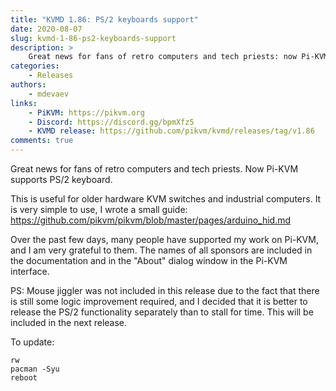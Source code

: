 ```yaml
---
title: "KVMD 1.86: PS/2 keyboards support"
date: 2020-08-07
slug: kvmd-1-86-ps2-keyboards-support
description: >
    Great news for fans of retro computers and tech priests: now Pi-KVM supports PS/2 keyboard
categories:
    - Releases
authors:
    - mdevaev
links:
    - PiKVM: https://pikvm.org
    - Discord: https://discord.gg/bpmXfz5
    - KVMD release: https://github.com/pikvm/kvmd/releases/tag/v1.86
comments: true
---
```


Great news for fans of retro computers and tech priests. Now Pi-KVM supports PS/2 keyboard. 

<!-- more -->

This is useful for older hardware KVM switches and industrial computers. It is very simple to use, I wrote a small guide: https://github.com/pikvm/pikvm/blob/master/pages/arduino_hid.md

Over the past few days, many people have supported my work on Pi-KVM, and I am very grateful to them. The names of all sponsors are included in the documentation and in the "About" dialog window in the Pi-KVM interface.

PS: Mouse jiggler was not included in this release due to the fact that there is still some logic improvement required, and I decided that it is better to release the PS/2 functionality separately than to stall for time. This will be included in the next release.

To update:

```console
rw
pacman -Syu
reboot
```
